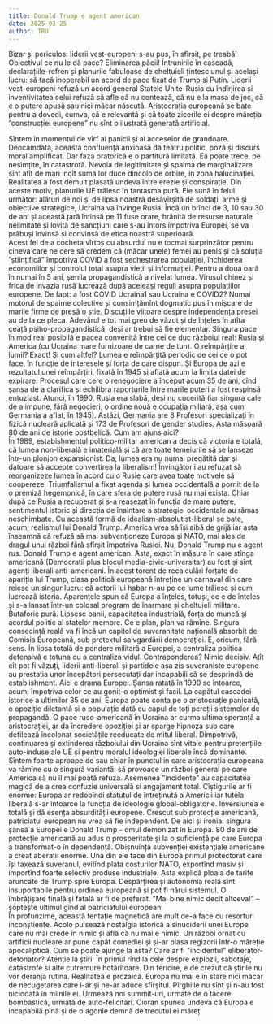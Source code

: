 ```yaml
---
title: Donald Trump e agent american
date: 2025-03-25
author: TRU
---
```

Bizar și periculos: liderii vest-europeni s-au pus, în sfîrșit, pe treabă! Obiectivul ce nu le dă pace? Eliminarea păcii! Întrunirile în cascadă, declarațiile-refren și planurile fabuloase de cheltuieli țintesc unul și același lucru: să facă inoperabil un acord de pace fixat de Trump si Putin.
Liderii vest-europeni refuză un acord general Statele Unite-Rusia cu îndîrjirea și inventivitatea celui refuză să afle că nu contează, că nu e la masa de joc, că e o putere apusă sau nici măcar născută. Aristocrația europeană se bate pentru a dovedi, cumva, că e relevantă și că toate zicerile ei despre măreția ”construcției europene” nu sînt o ilustrată generată artificial.      

Sîntem in momentul de vîrf al panicii și al acceselor de grandoare. Deocamdată, această confluență anxioasă dă teatru politic, poză și discurs moral amplificat. Dar faza oratorică e o partitură limitată. Ea poate trece, pe nesimțite, în catastrofă.
Nevoia de legitimitate și spaima de marginalizare sînt atît de mari încît suma lor duce dincolo de orbire, în zona halucinației. Realitatea a fost demult plasată undeva între erezie și conspirație. Din aceste motiv, planurile UE trăiesc în fantasma pură. Ele sună în felul următor: alături de noi și de lipsa noastră desăvîrșită de soldați, arme și obiective strategice, Ucraina va învinge Rusia. Încă un brînci de 3, 10 sau 30 de ani și această țară întinsă pe 11 fuse orare, hrănită de resurse naturale nelimitate și lovită de sancțiuni care s-au întors împotriva Europei, se va prăbuși învinsă și convinsă de etica noastră superioară.  
Acest fel de a cocheta vîrtos cu absurdul nu e tocmai surprinzător pentru cineva care ne cere să credem că (măcar unele) femei au penis și că soluția ”științifică” împotriva  COVID a fost sechestrarea populației, închiderea economiilor și controlul total asupra vieții și informației.
Pentru a doua oară în numai în 5 ani, șenila propagandistică a nivelat lumea. Virusul chinez și frica de invazia rusă lucrează după aceleași reguli asupra populațiilor europene. De fapt: a fost COVID Ucraina1 sau Ucraina e COVID2? Numai motorul de spaime colective și consimțămînt dogmatic pus în mișcare de marile firme de presă o știe. Discuțiile viitoare despre independența presei au de la ce pleca.
Adevărul e tot mai greu de văzut și de înțeles în atîta ceață psiho-propagandistică, deși ar trebui să fie elementar. Singura pace în mod real posibilă e pacea convenită între cei ce duc războiul real: Rusia și America (cu Ucraina mare furnizoare de carne de tun). O reîmpărțire a lumii? Exact! Și cum altfel? Lumea e reîmpărțită periodic de cei ce o pot face, în funcție de interesele și forța de care dispun. Și Europa de azi e rezultatul unei reîmpărțiri, fixată în 1945 și aflată acum la limita datei de expirare.
Procesul care cere o renegociere a început acum 35 de ani, cînd șansa de a clarifica și echilibra raporturile între marile puteri a fost respinsă entuziast. Atunci, în 1990, Rusia era slabă, deși nu cucerită (iar singura cale de a impune, fără negocieri, o ordine nouă e ocupația miliară, așa cum Germania a aflat, în 1945). Astăzi, Germania are 8 Profesori specializați în fizică nucleară aplicată și 173 de Profesori de gender studies. Asta măsoară 80 de ani de istorie postbelică. Cum am ajuns aici?  
În 1989, estabishmentul politico-militar american a decis că victoria e totală, că lumea non-liberală e imaterială și că are toate temeiurile să se lanseze într-un plonjon expansionist. Da, lumea era nu numai pregătită dar și datoare să accepte convertirea la liberalism! Învingătorii au refuzat să reorganizeze lumea în acord cu o Rusie care avea toate motivele să coopereze. Triumfalismul a fixat agenda și lumea occidentală a pornit de la o premiză hegemonică, în care sfera de putere rusă nu mai exista. Chiar după ce Rusia a recuperat și s-a reașezat în funcția de mare putere, sentimentul istoric și direcția de înaintare a strategiei occidentale au rămas neschimbate.
Cu această formă de idealism-absolutist-liberal se bate, acum, realismul lui Donald Trump. America vrea să își aibă de grijă iar asta înseamnă că refuză să mai subvenționeze Europa și NATO, mai ales de dragul unui război fără sfîrșit împotriva Rusiei. Nu, Donald Trump nu e agent rus. Donald Trump e agent american. Asta, exact în măsura în care stînga americană (Democrații plus blocul media-civic-universitar) au fost și sînt agenți liberali anti-americani.
În acest torent de recalculări forțate de apariția lui Trump, clasa politică europeană întreține un carnaval din care reiese un singur lucru: că actorii lui habar n-au pe ce lume trăiesc și cum lucrează istoria. Aparențele spun că Europa a înțeles, totuși, ce e de înțeles și s-a lansat într-un colosal program de înarmare și cheltuieli militare. Butaforie pură. Lipsesc banii, capacitatea industrială, forța de muncă și acordul politic al statelor membre. Ce e plan, plan va rămîne. Singura consecință reală va fi încă un capitol de suveranitate națională absorbit de Comisia Europeană, sub pretextul salvgardării democrației. E, oricum, fără sens. În lipsa totală de pondere militară a Europei, a centraliza politica defensivă e totuna cu a centraliza vidul.
Contraponderea? Nimic decisiv. Atît cît pot fi văzuți, liderii anti-liberali și partidele așa zis suveraniste europene au prestația unor începători persecutați dar incapabili să se desprindă de establishment. Aici e drama Europei. Șansa ratată în 1990 se întoarce, acum, împotriva celor ce au gonit-o optimist și facil. La capătul cascadei istorice a ultimilor 35 de ani, Europa poate conta pe o aristocrație panicată, o opoziție diletantă și o populație dată cu capul de toți pereții sistemelor de propagandă.
O pace ruso-americană în Ucraina ar curma ultima speranță a aristocrației, ar da încredere opoziției și ar sparge hipnoza sub care defilează încolonat societățile reeducate de mitul liberal. Dimpotrivă, continuarea și extinderea războiului din Ucraina sînt vitale pentru pretențiile auto-induse ale UE și pentru moralul ideologiei liberale încă dominante.
Sîntem foarte aproape de sau chiar în punctul in care aristocrația europeana va rămîne cu o singură variantă: să provoace un război general pe care America să nu îl mai poată refuza. Asemenea "incidente" au capacitatea magică de a crea confuzie universală si angajament total. Cîștigurile ar fi enorme: Europa ar redobîndi statutul de întreținută a Americii iar tutela liberală s-ar întoarce la funcția de ideologie global-obligatorie.
Inversiunea e totală și dă esența absurdității europene. Crescut sub protecție americană, patriciatul european nu vrea să fie independent. De aici și ironia: singura șansă a Europei e Donald Trump - omul demonizat în Europa.
80 de ani de protecție americană au adus o prosperitate și la o suficiență pe care Europa a transformat-o în dependență. Obișnuința subvenției existențiale americane a creat aberații enorme. Una din ele face din Europa primul protectorat care își taxează suveranul, evitînd plata costurilor NATO, exportînd masiv și importînd foarte selectiv produse industriale. Asta explică ploaia de tarife aruncate de Trump spre Europa.
Despărțirea și autonomia reală sînt insuportabile pentru ordinea europeană și pot fi nărui sistemul. O îmbrățișare finală și fatală ar fi de preferat. ”Mai bine nimic decît altceva!” – șoptește ultimul gînd al patriciatului european.  
În profunzime, această tentație magnetică are mult de-a face cu resorturi inconștiente. Acolo pulsează nostalgia istorică a sinuciderii unei Europe care nu mai crede în nimic și află că nu mai e nimic. Un război ornat cu artificii nucleare ar pune capăt comediei și și-ar plasa regizorii într-o măreție apocaliptică.
Cum se poate ajunge la asta?  Care ar fi "incidentul" eliberator-detonator? Atenție la știri! În primul rînd la cele despre explozii, sabotaje, catastrofe si alte cutremure hotărîtoare. 
Din fericire, e de crezut că știrile nu vor deranja rutina. Realitatea e prozaică. Europa nu mai e în stare nici măcar de necugetarea care i-ar și ne-ar aduce sfîrșitul. Pîrghiile nu sînt și n-au fost niciodată în mîinile ei. Urmează noi summit-uri, urmate de o tăcere bombastică, urmată de auto-felicitări.
Cioran spunea undeva că Europa e incapabilă pînă și de o agonie demnă de trecutul ei măreț.
 
 
 
 
